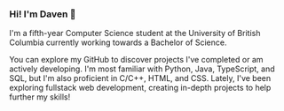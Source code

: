 ### Hi! I'm Daven 👋 

I'm a fifth-year Computer Science student at the University of British Columbia currently working towards a Bachelor of Science.

You can explore my GitHub to discover projects I've completed or am actively developing. I'm most familiar with Python, Java, TypeScript, and SQL, but I'm also proficient in C/C++, HTML, and CSS. Lately, I've been exploring fullstack web development, creating in-depth projects to help further my skills!
